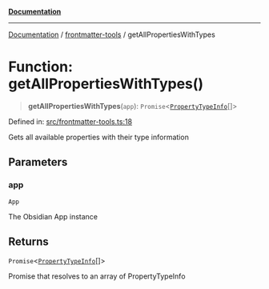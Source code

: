 [**Documentation**](../../README.md)

***

[Documentation](../../README.md) / [frontmatter-tools](../README.md) / getAllPropertiesWithTypes

# Function: getAllPropertiesWithTypes()

> **getAllPropertiesWithTypes**(`app`): `Promise`\<[`PropertyTypeInfo`](../../types/type-aliases/PropertyTypeInfo.md)[]\>

Defined in: [src/frontmatter-tools.ts:18](https://github.com/Christian-Me/folder-to-tags-plugin/blob/bf42295620335492a0928fbbe8ccca5ae986f975/src/frontmatter-tools.ts#L18)

Gets all available properties with their type information

## Parameters

### app

`App`

The Obsidian App instance

## Returns

`Promise`\<[`PropertyTypeInfo`](../../types/type-aliases/PropertyTypeInfo.md)[]\>

Promise that resolves to an array of PropertyTypeInfo
